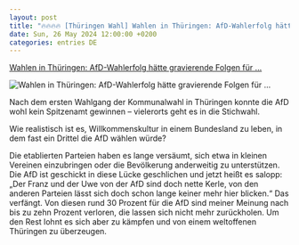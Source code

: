 ```yaml
---
layout: post
title: "🔥🔥🔥🔥 [Thüringen Wahl] Wahlen in Thüringen: AfD-Wahlerfolg hätte gravierende Folgen für ..."
date: Sun, 26 May 2024 12:00:00 +0200
categories: entries DE
---
```

[Wahlen in Thüringen: AfD-Wahlerfolg hätte gravierende Folgen für ...](https://www.wiwo.de/politik/deutschland/wahlen-in-thueringen-dieser-rechtsruck-wuerde-nicht-nur-in-deutschland-sondern-in-der-ganzen-welt-wahrgenommen-werden/29816444.html)

![Wahlen in Thüringen: AfD-Wahlerfolg hätte gravierende Folgen für ...](https://www.wiwo.de/images/landesparteitag-afd-thueringen-27-04-2024-pfiffelbach-hotel-pfiffelburg-landesparteitag-der-alternative-fuer-deutschla/29816546/2-format11240.jpg)

Nach dem ersten Wahlgang der Kommunalwahl in Thüringen konnte die AfD wohl kein Spitzenamt gewinnen – vielerorts geht es in die Stichwahl.

Wie realistisch ist es, Willkommenskultur in einem Bundesland zu leben, in dem fast ein Drittel die AfD wählen würde?

Die etablierten Parteien haben es lange versäumt, sich etwa in kleinen Vereinen einzubringen oder die Bevölkerung anderweitig zu unterstützen. Die AfD ist geschickt in diese Lücke geschlichen und jetzt heißt es salopp: „Der Franz und der Uwe von der AfD sind doch nette Kerle, von den anderen Parteien lässt sich doch schon lange keiner mehr hier blicken.“ Das verfängt. Von diesen rund 30 Prozent für die AfD sind meiner Meinung nach bis zu zehn Prozent verloren, die lassen sich nicht mehr zurückholen. Um den Rest lohnt es sich aber zu kämpfen und von einem weltoffenen Thüringen zu überzeugen.

